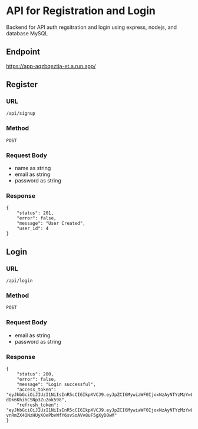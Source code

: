 
# API for Registration and Login

Backend for API auth regsitration and login using express, nodejs, and database MySQL 

Endpoint
--
https://app-aqzbqeztja-et.a.run.app/

Register
--

### URL <br>
    /api/signup

### Method
    POST
    
### Request Body
   - name as string <br>
   - email as string <br>
   - password as string <br>

### Response
    {
        "status": 201,
        "error": false, 
        "message": "User Created",
        "user_id": 4
    }

Login
--

### URL
    /api/login

### Method
    POST

### Request Body
- email as string <br>
- password as string <br>

### Response
    {
        "status": 200,
        "error": false,
        "message": "Login successful",
        "access_token": "eyJhbGciOiJIUzI1NiIsInR5cCI6IkpXVCJ9.eyJpZCI6MywiaWF0IjoxNzAyNTYzMzYwLCJleHAiOjE3MDI1NjQ1NjB9.veBthI2tu94P3EytZtUhi-dDk6KhihCSNp3ZuZok598",
        "refresh_token": "eyJhbGciOiJIUzI1NiIsInR5cCI6IkpXVCJ9.eyJpZCI6MywiaWF0IjoxNzAyNTYzMzYwLCJleHAiOjE3MDI2NDk3NjB9.i-vnRmZX4QNzHUyXOePbvWfY6svSoAVv8uF5gXyD0wM"
    }
